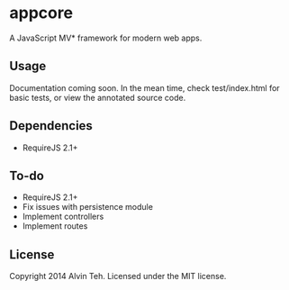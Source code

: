 appcore
=========

A JavaScript MV* framework for modern web apps.

Usage
-------

Documentation coming soon. In the mean time, check test/index.html for basic tests, or view the annotated source code.

Dependencies
-------

* RequireJS 2.1+

To-do
-------

* RequireJS 2.1+
* Fix issues with persistence module
* Implement controllers
* Implement routes

License
-------
Copyright 2014 Alvin Teh.
Licensed under the MIT license.